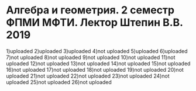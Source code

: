 # Алгебра и геометрия. 2 семестр ФПМИ МФТИ. Лектор Штепин В.В. 2019
1)uploaded
2)uploaded
3)uploaded
4)not uploaded
5)uploaded
6)uploaded
7)not uploaded
8)not uploaded
9)not uploaded
10)not uploaded
11)not uploaded
12)not uploaded
13)not uploaded
14)not uploaded
15)not uploaded
16)not uploaded
17)not uploaded
18)not uploaded
19)not uploaded
20)not uploaded
21)not uploaded
22)not uploaded
23)not uploaded
24)not uploaded
25)not uploaded
26)not uploaded

